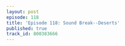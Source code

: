 ```yaml
---
layout: post
episode: 118
title: 'Episode 118: Sound Break--Deserts'
published: true
track_id: 800383666
---
```

<div class='list post-player' track='{{page.track_id}}'></div>
